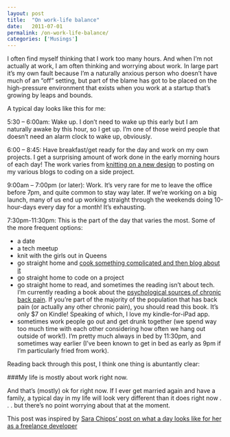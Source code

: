 ```yaml
---
layout: post
title:  "On work-life balance"
date:   2011-07-01
permalink: /on-work-life-balance/
categories: ['Musings']
---
```


I often find myself thinking that I work too many hours. And when I’m not actually at work, I am often thinking and worrying about work. In large part it’s my own fault because I’m a naturally anxious person who doesn’t have much of an “off” setting, but part of the blame has got to be placed on the high-pressure environment that exists when you work at a startup that’s growing by leaps and bounds.


A typical day looks like this for me:

5:30 – 6:00am: Wake up. I don’t need to wake up this early but I am naturally awake by this hour, so I get up. I’m one of those weird people that doesn’t need an alarm clock to wake up, obviously.

6:00 – 8:45: Have breakfast/get ready for the day and work on my own projects. I get a surprising amount of work done in the early morning hours of each day! The work varies from [knitting on a new design](http://chiagu.com/) to posting on my various blogs to coding on a side project.

9:00am – 7:00pm (or later): Work. It’s very rare for me to leave the office before 7pm, and quite common to stay way later. If we’re working on a big launch, many of us end up working straight through the weekends doing 10-hour-days every day for a month! It’s exhausting.

7:30pm-11:30pm: This is the part of the day that varies the most. Some of the more frequent options:

* a date
* a tech meetup
* knit with the girls out in Queens
* go straight home and [cook something complicated and then blog about it](http://achefsdaughter.com/)
* go straight home to code on a project
* go straight home to read, and sometimes the reading isn’t about tech. I’m currently reading a book about the [psychological sources of chronic back pain](http://www.amazon.com/gp/product/0446557684/ref=as_li_ss_tl?ie=UTF8&tag=p-e-20&linkCode=as2&camp=217145&creative=399369&creativeASIN=0446557684). If you’re part of the majority of the population that has back pain (or actually any other chronic pain), you should read this book. It’s only $7 on Kindle! Speaking of which, I love my kindle-for-iPad app.
* sometimes work people go out and get drunk together (we spend way too much time with each other considering how often we hang out outside of work!).
I’m pretty much always in bed by 11:30pm, and sometimes way earlier (I’ve been known to get in bed as early as 9pm if I’m particularly fried from work).

Reading back through this post, I think one thing is abuntantly clear:

###My life is mostly about work right now.

And that’s (mostly) ok for right now. If I ever get married again and have a family, a typical day in my life will look very different than it does right now . . . but there’s no point worrying about that at the moment.

This post was inspired by [Sara Chipps’ post on what a day looks like for her as a freelance developer](http://sarajchipps.com/post/55986321217/the-work-life-balance-of-an-independent-software)